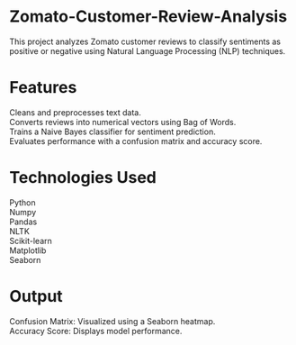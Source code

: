 # Zomato-Customer-Review-Analysis
This project analyzes Zomato customer reviews to classify sentiments as positive or negative using Natural Language Processing (NLP) techniques.

# Features
Cleans and preprocesses text data.  <br>
Converts reviews into numerical vectors using Bag of Words.<br>
Trains a Naive Bayes classifier for sentiment prediction.<br>
Evaluates performance with a confusion matrix and accuracy score. <br>

# Technologies Used
Python<br>
Numpy<br>
Pandas<br>
NLTK<br>
Scikit-learn<br>
Matplotlib<br>
Seaborn

# Output
Confusion Matrix: Visualized using a Seaborn heatmap.<br>
Accuracy Score: Displays model performance.
